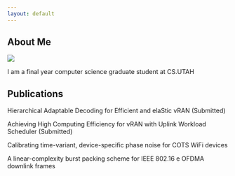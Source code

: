 ```yaml
---
layout: default
---
```


## About Me

<img class="profile-picture" src="sherlock.jpg">

I am a final year computer science graduate student at CS.UTAH


## Publications

Hierarchical Adaptable Decoding for Efficient and elaStic vRAN (Submitted)

Achieving High Computing Efficiency for vRAN with Uplink Workload Scheduler	(Submitted)

Calibrating time-variant, device-specific phase noise for COTS WiFi devices

A linear-complexity burst packing scheme for IEEE 802.16 e OFDMA downlink frames





